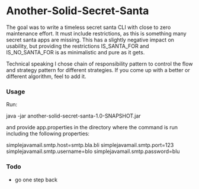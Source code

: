 # Another-Solid-Secret-Santa

The goal was to write a timeless secret santa CLI with close to zero maintenance effort. It must include restrictions,
as this is something many secret santa apps are missing. This has a slightly negative impact on usability, but providing
the restrictions IS_SANTA_FOR and IS_NO_SANTA_FOR is as minimalistic and pure as it gets.

Technical speaking I chose chain of responsibility pattern to control the flow and strategy pattern for different
strategies. If you come up with a better or different algorithm, feel to add it.

### Usage

Run:

java -jar another-solid-secret-santa-1.0-SNAPSHOT.jar

and provide app.properties in the directory where the command is run including the following properties:

simplejavamail.smtp.host=smtp.bla.bli
simplejavamail.smtp.port=123
simplejavamail.smtp.username=blo
simplejavamail.smtp.password=blu

### Todo

- go one step back

